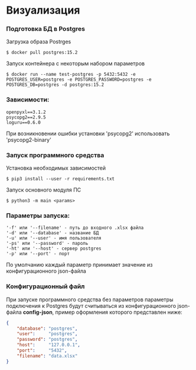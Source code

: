 # Визуализация

### Подготовка БД в Postgres

Загрузка образа Postrges
```console
$ docker pull postgres:15.2
```


Запуск контейнера с некоторым набором параметров

```console
$ docker run --name test-postgres -p 5432:5432 -e POSTGRES_USER=postgres -e POSTGRES_PASSWORD=postgres -e POSTGRES_DB=postgres -d postgres:15.2
```

### Зависимости:
```
openpyxl==3.1.2
psycopg2==2.9.5
loguru==0.6.0
```
При возникновении ошибки установки 'psycopg2' использовать 'psycopg2-binary'

### Запуск программного средства

Установка необходимых зависимостей
```console
$ pip3 install --user -r requirements.txt
```

Запуск основного модуля ПС
```console
$ python3 -m main <params> 
```

### Параметры запуска:
    '-f' или '--filename' - путь до входного .xlsx файла
    '-d' или '--database' - название БД
    '-u' или '--user' - имя пользователя
    '-ps' или '--password' - пароль
    '-ht' или '--host' - сервер postgres
    '-p' или '--port' - порт
   По умолчанию каждый параметр принимает значение из конфигурационного json-файла


### Конфигурационный файл

При запуске программного средства без параметров параметры подключения к Postgres будут считываться из конфигурационного json-файла **config-json**, пример оформления которого представлен ниже:
```json
{
    "database": "postgres",
    "user":     "postgres",
    "password": "postgres",
    "host":     "127.0.0.1",
    "port":     "5432",
    "filename": "data.xlsx"
}
```
